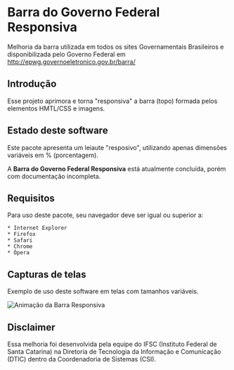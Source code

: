 Barra do Governo Federal Responsiva
===================================

Melhoria da barra utilizada em todos os sites Governamentais Brasileiros e disponibilizada pelo Governo Federal em http://epwg.governoeletronico.gov.br/barra/


Introdução
-----------

Esse projeto aprimora e torna "responsiva" a barra (topo) formada pelos elementos HMTL/CSS e imagens.


Estado deste software
---------------------

Este pacote apresenta um leiaute "resposivo", utilizando apenas dimensões variáveis em % (porcentagem).

A **Barra do Governo Federal Responsiva** está atualmente concluída, porém com documentação incompleta.


Requisitos
------------

Para uso deste pacote, seu navegador deve ser igual ou superior a:

    * Internet Explorer
    * Firefox
    * Safari
    * Chrome
    * Ópera

Capturas de telas
------------------

Exemplo de uso deste software em telas com tamanhos variáveis.

![Animação da Barra Responsiva](https://raw.github.com/dtic/Barra-do-Governo-Federal-Responsiva/master/docs/img/screenshots/nova/capture.gif)


Disclaimer
----------

Essa melhoria foi desenvolvida pela equipe do IFSC (Instituto Federal de Santa Catarina) na Diretoria de Tecnologia da Informação e Comunicação (DTIC) dentro da Coordenadoria de Sistemas (CSI).
